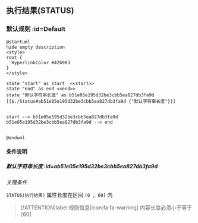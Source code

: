 ## 执行结果(STATUS) <!-- {docsify-ignore-all} -->

   

### 默认规则 :id=Default

```plantuml
@startuml
hide empty description
<style>
root {
  HyperlinkColor #42b983
}
</style>

state "start" as start  <<start>>
state "end" as end <<end>>
state "默认字符串长度" as b51e05e195d32be3cbb5ea827db3fa9d [[$./Status#ab51e05e195d32be3cbb5ea827db3fa9d {"默认字符串长度"}]]


start --> b51e05e195d32be3cbb5ea827db3fa9d 
b51e05e195d32be3cbb5ea827db3fa9d --> end 


@enduml
```

#### 条件说明

##### 默认字符串长度 :id=ab51e05e195d32be3cbb5ea827db3fa9d


*关键条件*


`STATUS(执行结果)` 属性长度在区间 `(0 , 60]` 内

> [!ATTENTION|label:规则信息|icon:fa fa-warning]
> 内容长度必须小于等于[60]







